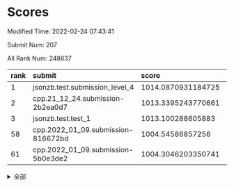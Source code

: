 # Scores

Modified Time: 2022-02-24 07:43:41

Submit Num: 207

All Rank Num: 248637

| rank |               submit               |       score        |       sigma        | pk_num |
| :--- | :--------------------------------- | :----------------- | :----------------- | :----- |
| 1    | jsonzb.test.submission_level_4     | 1014.0870931184725 | 0.8230979072751563 | 4805   |
| 2    | cpp.21_12_24.submission-2b2ea0d7   | 1013.3395243770661 | 0.8261381649490774 | 4803   |
| 3    | jsonzb.test.test_1                 | 1013.100288605883  | 0.7999441766721412 | 4802   |
| 58   | cpp.2022_01_09.submission-816672bd | 1004.54586857256   | 0.715315518137932  | 4805   |
| 61   | cpp.2022_01_09.submission-5b0e3de2 | 1004.3046203350741 | 0.7141216276461841 | 4803   |


<details>
<summary>全部</summary>

| rank |                 submit                 |       score        |       sigma        | pk_num |
| :--- | :------------------------------------- | :----------------- | :----------------- | :----- |
| 1    | jsonzb.test.submission_level_4         | 1014.0870931184725 | 0.8230979072751563 | 4805   |
| 2    | cpp.21_12_24.submission-2b2ea0d7       | 1013.3395243770661 | 0.8261381649490774 | 4803   |
| 3    | jsonzb.test.test_1                     | 1013.100288605883  | 0.7999441766721412 | 4802   |
| 4    | gobigger.level_3.submission_level_3_39 | 1011.8494242458756 | 0.7839729894605415 | 4803   |
| 5    | gobigger.level_3.submission_level_3_25 | 1011.1299877104586 | 0.7647832032041407 | 4806   |
| 6    | gobigger.level_3.submission_level_3_2  | 1010.9786658859016 | 0.7786904544979661 | 4799   |
| 7    | gobigger.level_3.submission_level_3_15 | 1010.9328596279277 | 0.7805747830455865 | 4804   |
| 8    | gobigger.level_3.submission_level_3_11 | 1010.9326866326373 | 0.7976242162362861 | 4805   |
| 9    | gobigger.level_3.submission_level_3_47 | 1010.9197133362462 | 0.7809409041427035 | 4800   |
| 10   | gobigger.level_3.submission_level_3_24 | 1010.9183399151411 | 0.7744205847141127 | 4803   |
| 11   | gobigger.level_3.submission_level_3_9  | 1010.8305415991103 | 0.7591242942681201 | 4803   |
| 12   | gobigger.level_3.submission_level_3_16 | 1010.7547560386317 | 0.7511474340193903 | 4807   |
| 13   | gobigger.level_3.submission_level_3_35 | 1010.7053636574532 | 0.7840077762295644 | 4812   |
| 14   | gobigger.level_3.submission_level_3_36 | 1010.6715977877585 | 0.7460715818185383 | 4805   |
| 15   | gobigger.level_3.submission_level_3_1  | 1010.6178863026067 | 0.7583554273866752 | 4811   |
| 16   | gobigger.level_3.submission_level_3_46 | 1010.497174085484  | 0.7812041891717484 | 4805   |
| 17   | gobigger.level_3.submission_level_3_21 | 1010.4748630693293 | 0.7696417346998621 | 4802   |
| 18   | gobigger.level_3.submission_level_3_7  | 1010.438150747446  | 0.7924756324579679 | 4806   |
| 19   | gobigger.level_3.submission_level_3_45 | 1010.3721315291359 | 0.7457340710834415 | 4804   |
| 20   | gobigger.level_3.submission_level_3_37 | 1010.3529067253129 | 0.777420846939228  | 4807   |
| 21   | gobigger.level_3.submission_level_3_41 | 1010.3412269552842 | 0.7688053243657486 | 4805   |
| 22   | gobigger.level_3.submission_level_3_17 | 1010.3215800244192 | 0.7416716795619935 | 4804   |
| 23   | gobigger.level_3.submission_level_3_30 | 1010.2924001488227 | 0.7589639264410522 | 4799   |
| 24   | gobigger.level_3.submission_level_3_14 | 1010.2889474406893 | 0.7668947504709961 | 4810   |
| 25   | gobigger.level_3.submission_level_3_27 | 1010.2672398665585 | 0.756438563120025  | 4802   |
| 26   | gobigger.level_3.submission_level_3_26 | 1010.2474689213318 | 0.7862646002192174 | 4804   |
| 27   | gobigger.level_3.submission_level_3_43 | 1010.1933293987541 | 0.7548643723942976 | 4808   |
| 28   | gobigger.level_3.submission_level_3_8  | 1010.1542356216245 | 0.7433691731319266 | 4807   |
| 29   | gobigger.level_3.submission_level_3_20 | 1010.1323777840777 | 0.7553986371723899 | 4807   |
| 30   | gobigger.level_3.submission_level_3_32 | 1010.0968061901507 | 0.7630970323637315 | 4803   |
| 31   | gobigger.level_3.submission_level_3_40 | 1010.094902876092  | 0.7546591248923202 | 4807   |
| 32   | gobigger.level_3.submission_level_3_28 | 1010.0459326935561 | 0.7333732148485469 | 4801   |
| 33   | gobigger.level_3.submission_level_3_3  | 1010.0419987213754 | 0.7523357101645561 | 4805   |
| 34   | gobigger.level_3.submission_level_3_42 | 1009.8733020738339 | 0.7675545447989396 | 4806   |
| 35   | gobigger.level_3.submission_level_3_0  | 1009.8616603541948 | 0.7563890885106118 | 4805   |
| 36   | gobigger.level_3.submission_level_3_13 | 1009.7921244874032 | 0.7474238571297586 | 4806   |
| 37   | gobigger.level_3.submission_level_3_6  | 1009.7081003357996 | 0.7516142291610032 | 4811   |
| 38   | gobigger.level_3.submission_level_3_33 | 1009.680565143291  | 0.7685720242408304 | 4807   |
| 39   | gobigger.level_3.submission_level_3_48 | 1009.582569086461  | 0.7649396404816242 | 4801   |
| 40   | gobigger.level_3.submission_level_3_34 | 1009.4998253896609 | 0.7494641134372484 | 4807   |
| 41   | gobigger.level_3.submission_level_3_22 | 1009.4936428468228 | 0.7619161088770062 | 4808   |
| 42   | gobigger.level_3.submission_level_3_49 | 1009.4845280047579 | 0.7423095850497827 | 4805   |
| 43   | gobigger.level_3.submission_level_3_19 | 1009.3996599312917 | 0.7576281004937904 | 4806   |
| 44   | gobigger.level_3.submission_level_3_12 | 1009.3315985412793 | 0.7398577531808019 | 4807   |
| 45   | gobigger.level_3.submission_level_3_38 | 1009.3132769088329 | 0.7593218840083041 | 4807   |
| 46   | gobigger.level_3.submission_level_3_5  | 1009.2092260063067 | 0.7473869011282044 | 4804   |
| 47   | gobigger.level_3.submission_level_3_23 | 1009.0465964931187 | 0.7529988815932182 | 4799   |
| 48   | gobigger.level_3.submission_level_3_29 | 1008.8586198866224 | 0.7486452465002513 | 4798   |
| 49   | gobigger.level_3.submission_level_3_10 | 1008.8150028276459 | 0.7422567365447145 | 4800   |
| 50   | gobigger.level_3.submission_level_3_18 | 1008.795035899383  | 0.7605263517496278 | 4806   |
| 51   | gobigger.level_3.submission_level_3_4  | 1008.6313698703569 | 0.7533444600114375 | 4807   |
| 52   | gobigger.level_3.submission_level_3_31 | 1008.4881382622077 | 0.7306070407762557 | 4804   |
| 53   | gobigger.level_3.submission_level_3_44 | 1008.0426046252105 | 0.7312380424375963 | 4808   |
| 54   | gobigger.level_1.submission_level_1_29 | 1005.0630413749149 | 0.7199561014837258 | 4801   |
| 55   | gobigger.level_1.submission_level_1_34 | 1004.9497683037282 | 0.7153781518094123 | 4807   |
| 56   | gobigger.level_1.submission_level_1_0  | 1004.8325951265618 | 0.7085874794012662 | 4807   |
| 57   | gobigger.level_1.submission_level_1_13 | 1004.6826076791342 | 0.7275080488386825 | 4800   |
| 58   | cpp.2022_01_09.submission-816672bd     | 1004.54586857256   | 0.715315518137932  | 4805   |
| 59   | gobigger.level_1.submission_level_1_27 | 1004.4114738779431 | 0.7251900870346614 | 4801   |
| 60   | gobigger.level_1.submission_level_1_31 | 1004.3384064777655 | 0.7218564142967585 | 4797   |
| 61   | cpp.2022_01_09.submission-5b0e3de2     | 1004.3046203350741 | 0.7141216276461841 | 4803   |
| 62   | gobigger.level_1.submission_level_1_39 | 1004.287024311067  | 0.7108389946297778 | 4802   |
| 63   | gobigger.level_1.submission_level_1_10 | 1004.1692694092541 | 0.7172276064105644 | 4811   |
| 64   | gobigger.level_1.submission_level_1_46 | 1004.1610965034489 | 0.7266065873360767 | 4808   |
| 65   | gobigger.level_1.submission_level_1_23 | 1004.1363743634047 | 0.7189925814445104 | 4802   |
| 66   | gobigger.level_1.submission_level_1_14 | 1004.0527257136923 | 0.706057759447928  | 4807   |
| 67   | gobigger.level_1.submission_level_1_11 | 1004.0198339166972 | 0.7125578711050374 | 4807   |
| 68   | gobigger.level_1.submission_level_1_44 | 1004.0019195361991 | 0.7025157558938173 | 4804   |
| 69   | gobigger.level_1.submission_level_1_36 | 1003.7046915657163 | 0.7191944233758322 | 4807   |
| 70   | gobigger.level_1.submission_level_1_45 | 1003.6955884772218 | 0.7188636505426582 | 4807   |
| 71   | gobigger.level_1.submission_level_1_49 | 1003.6143827147953 | 0.7101347878818423 | 4805   |
| 72   | gobigger.level_1.submission_level_1_18 | 1003.5991814641967 | 0.7270896001610706 | 4803   |
| 73   | gobigger.level_1.submission_level_1_43 | 1003.5858225298024 | 0.712515536696052  | 4805   |
| 74   | gobigger.level_1.submission_level_1_5  | 1003.5166628563577 | 0.7099557299422661 | 4802   |
| 75   | gobigger.level_1.submission_level_1_48 | 1003.5030163878552 | 0.7078326753167571 | 4798   |
| 76   | gobigger.level_1.submission_level_1_2  | 1003.5001593861715 | 0.7087782213895479 | 4808   |
| 77   | gobigger.level_1.submission_level_1_28 | 1003.4370156462655 | 0.7121454797670552 | 4803   |
| 78   | gobigger.level_1.submission_level_1_3  | 1003.425873872079  | 0.7167259671734916 | 4810   |
| 79   | gobigger.level_1.submission_level_1_12 | 1003.4187487291148 | 0.7137110874483266 | 4809   |
| 80   | gobigger.level_1.submission_level_1_33 | 1003.3209323978344 | 0.7156379031479414 | 4801   |
| 81   | gobigger.level_1.submission_level_1_1  | 1003.3096477562532 | 0.7178793531300897 | 4806   |
| 82   | gobigger.level_1.submission_level_1_16 | 1003.3023493884181 | 0.708601802723669  | 4805   |
| 83   | gobigger.level_1.submission_level_1_35 | 1003.3016172608842 | 0.717266084450418  | 4802   |
| 84   | gobigger.level_1.submission_level_1_20 | 1003.2112258197168 | 0.7251552421387258 | 4805   |
| 85   | gobigger.level_1.submission_level_1_6  | 1003.1928623675798 | 0.7131540779291136 | 4801   |
| 86   | gobigger.level_1.submission_level_1_17 | 1003.1873898401223 | 0.7141891148501723 | 4802   |
| 87   | gobigger.level_1.submission_level_1_9  | 1003.1178385212518 | 0.7215682181270852 | 4803   |
| 88   | gobigger.level_1.submission_level_1_26 | 1003.0738639389759 | 0.7185354142258014 | 4804   |
| 89   | gobigger.level_1.submission_level_1_32 | 1003.0264007468653 | 0.7280976406769563 | 4802   |
| 90   | gobigger.level_1.submission_level_1_7  | 1002.8379286804968 | 0.7109797792797422 | 4803   |
| 91   | gobigger.level_1.submission_level_1_8  | 1002.8265748880953 | 0.7118011041380815 | 4803   |
| 92   | gobigger.level_1.submission_level_1_24 | 1002.7549679046814 | 0.7227197554567919 | 4812   |
| 93   | gobigger.level_1.submission_level_1_25 | 1002.6444814210332 | 0.7198548611349314 | 4809   |
| 94   | gobigger.level_1.submission_level_1_38 | 1002.6358282810529 | 0.7227824910241288 | 4805   |
| 95   | gobigger.level_1.submission_level_1_21 | 1002.6353415228082 | 0.7274685128205487 | 4800   |
| 96   | gobigger.level_1.submission_level_1_37 | 1002.5332346239559 | 0.711659787102642  | 4802   |
| 97   | gobigger.level_1.submission_level_1_4  | 1002.5204304649044 | 0.7129102030713564 | 4811   |
| 98   | gobigger.level_1.submission_level_1_15 | 1002.424375655875  | 0.7132450715674105 | 4804   |
| 99   | gobigger.level_1.submission_level_1_41 | 1002.3440235062299 | 0.7175136766024756 | 4803   |
| 100  | gobigger.level_1.submission_level_1_47 | 1002.2207068411262 | 0.7182475034910094 | 4803   |
| 101  | gobigger.level_1.submission_level_1_42 | 1002.1985584330545 | 0.7113327309429792 | 4800   |
| 102  | gobigger.level_1.submission_level_1_19 | 1002.1360279049488 | 0.7024584780048123 | 4801   |
| 103  | gobigger.level_1.submission_level_1_22 | 1002.0051587098156 | 0.7174327365668429 | 4802   |
| 104  | gobigger.level_1.submission_level_1_40 | 1001.7276827402509 | 0.7099445670327268 | 4803   |
| 105  | gobigger.level_1.submission_level_1_30 | 1001.2274014130334 | 0.710063601925327  | 4803   |
| 106  | gobigger.random.submission_random_39   | 997.3313946749968  | 0.7114889545694146 | 4800   |
| 107  | gobigger.random.submission_random_22   | 997.2464242380814  | 0.7091810044433458 | 4802   |
| 108  | gobigger.random.submission_random_3    | 997.157915241076   | 0.7021085827770368 | 4810   |
| 109  | gobigger.random.submission_random_12   | 996.8620262740567  | 0.7058762248387959 | 4802   |
| 110  | gobigger.random.submission_random_6    | 996.8589724904742  | 0.7128804448624765 | 4799   |
| 111  | gobigger.random.submission_random_13   | 996.811814918131   | 0.715135437796755  | 4800   |
| 112  | gobigger.random.submission_random_21   | 996.7206537334711  | 0.7017934138974564 | 4809   |
| 113  | gobigger.random.submission_random_49   | 996.7175930176634  | 0.6921939667135303 | 4807   |
| 114  | gobigger.random.submission_random_44   | 996.6625715471924  | 0.6989570921644093 | 4808   |
| 115  | gobigger.random.submission_random_4    | 996.594205240426   | 0.7150036540570537 | 4811   |
| 116  | gobigger.random.submission_random_41   | 996.4096173095593  | 0.7041856938368749 | 4808   |
| 117  | gobigger.random.submission_random_24   | 996.3699592341143  | 0.7078070877902822 | 4800   |
| 118  | gobigger.random.submission_random_19   | 996.1419206183708  | 0.7222073321412052 | 4804   |
| 119  | gobigger.random.submission_random_2    | 996.1142257824449  | 0.7123150691606297 | 4803   |
| 120  | gobigger.random.submission_random_17   | 996.1068818941683  | 0.7012038390072586 | 4807   |
| 121  | gobigger.random.submission_random_45   | 996.0858175365305  | 0.7368797221122898 | 4810   |
| 122  | gobigger.random.submission_random_16   | 996.078442344499   | 0.7077490816986243 | 4802   |
| 123  | gobigger.random.submission_random_25   | 996.0650541344703  | 0.7222829001219844 | 4808   |
| 124  | gobigger.random.submission_random_1    | 995.9963082618963  | 0.7207920512571848 | 4804   |
| 125  | gobigger.random.submission_random_30   | 995.9942622674012  | 0.7095642649361564 | 4800   |
| 126  | gobigger.random.submission_random_37   | 995.9876697445673  | 0.7123197246290804 | 4804   |
| 127  | gobigger.random.submission_random_29   | 995.8975693023694  | 0.7070206781772141 | 4805   |
| 128  | gobigger.random.submission_random_42   | 995.884822683148   | 0.7018174532518984 | 4806   |
| 129  | gobigger.random.submission_random_32   | 995.8825169400935  | 0.7104032787002986 | 4803   |
| 130  | gobigger.random.submission_random_5    | 995.839140381333   | 0.7068327162392243 | 4805   |
| 131  | gobigger.random.submission_random_28   | 995.803440144772   | 0.7223221926794489 | 4803   |
| 132  | gobigger.random.submission_random_40   | 995.7477757596431  | 0.70843277374818   | 4806   |
| 133  | gobigger.random.submission_random_14   | 995.7420688618407  | 0.7193512718362357 | 4807   |
| 134  | gobigger.random.submission_random_7    | 995.5868056279121  | 0.7191664498451531 | 4804   |
| 135  | gobigger.random.submission_random_10   | 995.5570130643605  | 0.7010476855978767 | 4804   |
| 136  | gobigger.random.submission_random_26   | 995.5519443555     | 0.7167136541544858 | 4804   |
| 137  | gobigger.random.submission_random_36   | 995.5391672563702  | 0.7035642977579868 | 4809   |
| 138  | gobigger.random.submission_random_47   | 995.525614675961   | 0.7117696073273211 | 4805   |
| 139  | gobigger.random.submission_random_38   | 995.5216894021761  | 0.7158265630198317 | 4804   |
| 140  | gobigger.random.submission_random_43   | 995.5067269091958  | 0.7095891725262596 | 4807   |
| 141  | gobigger.random.submission_random_27   | 995.3738465996772  | 0.7199524368177893 | 4801   |
| 142  | gobigger.random.submission_random_9    | 995.3430104562073  | 0.7227331196442345 | 4806   |
| 143  | gobigger.random.submission_random_20   | 995.3154311921842  | 0.7127815344879006 | 4805   |
| 144  | gobigger.random.submission_random_33   | 995.311306795606   | 0.7110594936364937 | 4804   |
| 145  | gobigger.random.submission_random_46   | 995.3105111206474  | 0.7229972956851478 | 4807   |
| 146  | gobigger.random.submission_random_15   | 995.2884476040905  | 0.6943079538238662 | 4806   |
| 147  | gobigger.random.submission_random_8    | 995.2338352617445  | 0.7037987744220658 | 4808   |
| 148  | gobigger.random.submission_random_0    | 995.2184839482876  | 0.7014426948505542 | 4802   |
| 149  | gobigger.random.submission_random_35   | 995.1543606267675  | 0.7126835142436443 | 4801   |
| 150  | gobigger.random.submission_random_23   | 994.9504358296142  | 0.7060595166144713 | 4804   |
| 151  | gobigger.random.submission_random_48   | 994.825789077098   | 0.7078144391994101 | 4805   |
| 152  | gobigger.level_2.submission_level_2_39 | 994.8241859802674  | 0.7287530631518463 | 4808   |
| 153  | gobigger.random.submission_random_11   | 994.6400432692403  | 0.7279869516395658 | 4808   |
| 154  | gobigger.random.submission_random_18   | 994.4907922805613  | 0.7226521176046506 | 4807   |
| 155  | gobigger.level_2.submission_level_2_4  | 994.4145227512724  | 0.7241585303975332 | 4804   |
| 156  | gobigger.random.submission_random_34   | 994.3519074843115  | 0.7261082458052955 | 4803   |
| 157  | gobigger.random.submission_random_31   | 994.2095373722227  | 0.7218716573883801 | 4810   |
| 158  | gobigger.level_2.submission_level_2_21 | 993.9414496249273  | 0.7321707742542801 | 4805   |
| 159  | gobigger.level_2.submission_level_2_24 | 993.7689157304031  | 0.7362770587880657 | 4811   |
| 160  | gobigger.level_2.submission_level_2_19 | 993.6000378655315  | 0.7199917221861867 | 4805   |
| 161  | gobigger.level_2.submission_level_2_32 | 993.584247281172   | 0.7261401969548812 | 4805   |
| 162  | gobigger.level_2.submission_level_2_27 | 993.3652830357287  | 0.7286806888814534 | 4804   |
| 163  | gobigger.level_2.submission_level_2_12 | 993.2947768052624  | 0.7273077581456661 | 4803   |
| 164  | gobigger.level_2.submission_level_2_15 | 993.1267148841689  | 0.7410300035748393 | 4807   |
| 165  | gobigger.level_2.submission_level_2_48 | 993.108093271627   | 0.7173664185122178 | 4806   |
| 166  | gobigger.level_2.submission_level_2_25 | 992.9858422103205  | 0.7566971305350381 | 4803   |
| 167  | gobigger.level_2.submission_level_2_30 | 992.9523715811273  | 0.7396116062290955 | 4801   |
| 168  | gobigger.level_2.submission_level_2_2  | 992.8270368379785  | 0.7563561849406333 | 4807   |
| 169  | gobigger.level_2.submission_level_2_8  | 992.7881469950145  | 0.7328258144100112 | 4808   |
| 170  | gobigger.level_2.submission_level_2_14 | 992.7779991108403  | 0.7409296523668574 | 4806   |
| 171  | gobigger.level_2.submission_level_2_6  | 992.718001269308   | 0.7346307566464659 | 4801   |
| 172  | gobigger.level_2.submission_level_2_47 | 992.6202007194119  | 0.7187805976504626 | 4803   |
| 173  | gobigger.level_2.submission_level_2_49 | 992.3986532148383  | 0.7322896487705637 | 4806   |
| 174  | gobigger.level_2.submission_level_2_40 | 992.3975699156069  | 0.757748835259796  | 4800   |
| 175  | gobigger.level_2.submission_level_2_41 | 992.3649001192334  | 0.7399524883361179 | 4807   |
| 176  | gobigger.level_2.submission_level_2_5  | 992.3494418540821  | 0.7300934583377349 | 4807   |
| 177  | gobigger.level_2.submission_level_2_1  | 992.2463634344767  | 0.7336967164084921 | 4801   |
| 178  | gobigger.level_2.submission_level_2_44 | 992.2334921852532  | 0.7426238952263637 | 4804   |
| 179  | gobigger.level_2.submission_level_2_20 | 992.130681620311   | 0.7344342421514377 | 4805   |
| 180  | gobigger.level_2.submission_level_2_13 | 992.0819326395304  | 0.7436859136234353 | 4807   |
| 181  | gobigger.level_2.submission_level_2_10 | 992.0115715295334  | 0.7561542279408399 | 4802   |
| 182  | gobigger.level_2.submission_level_2_22 | 991.9998456597519  | 0.7500720423732283 | 4804   |
| 183  | gobigger.level_2.submission_level_2_0  | 991.9917867104903  | 0.7258708444718689 | 4805   |
| 184  | gobigger.level_2.submission_level_2_29 | 991.7575427252694  | 0.7664949041023404 | 4801   |
| 185  | gobigger.level_2.submission_level_2_23 | 991.6570206825982  | 0.7419071189880497 | 4803   |
| 186  | gobigger.level_2.submission_level_2_17 | 991.6282200264548  | 0.7547853199136233 | 4802   |
| 187  | gobigger.level_2.submission_level_2_3  | 991.6225146100682  | 0.7667757640792207 | 4804   |
| 188  | gobigger.level_2.submission_level_2_11 | 991.5950215212893  | 0.7710633243034982 | 4806   |
| 189  | gobigger.level_2.submission_level_2_28 | 991.5267246941834  | 0.751423160066453  | 4806   |
| 190  | gobigger.level_2.submission_level_2_35 | 991.4968311246853  | 0.7333175169195312 | 4802   |
| 191  | gobigger.level_2.submission_level_2_9  | 991.4937100916279  | 0.7566250693420554 | 4803   |
| 192  | gobigger.level_2.submission_level_2_36 | 991.4578063249329  | 0.7601141388689248 | 4811   |
| 193  | gobigger.level_2.submission_level_2_26 | 991.3968351694539  | 0.7451871124968652 | 4805   |
| 194  | gobigger.level_2.submission_level_2_18 | 991.3753635283908  | 0.7561043990191225 | 4803   |
| 195  | gobigger.level_2.submission_level_2_45 | 991.2685862741874  | 0.767447734071909  | 4810   |
| 196  | gobigger.level_2.submission_level_2_33 | 991.2607650897813  | 0.7672487829410556 | 4806   |
| 197  | gobigger.level_2.submission_level_2_16 | 991.2557746529567  | 0.7530054385474889 | 4801   |
| 198  | gobigger.level_2.submission_level_2_46 | 991.1240162517937  | 0.7561214176073812 | 4800   |
| 199  | gobigger.level_2.submission_level_2_42 | 990.9863057837431  | 0.743345487017923  | 4801   |
| 200  | gobigger.level_2.submission_level_2_7  | 990.9306111726765  | 0.7750312244318119 | 4805   |
| 201  | gobigger.level_2.submission_level_2_37 | 990.9003794938536  | 0.7577403620387065 | 4809   |
| 202  | gobigger.level_2.submission_level_2_43 | 990.461494758523   | 0.7728247506589377 | 4806   |
| 203  | gobigger.level_2.submission_level_2_34 | 990.4043778890399  | 0.7637609319498889 | 4805   |
| 204  | gobigger.level_2.submission_level_2_31 | 990.3072517193049  | 0.7650536066035065 | 4805   |
| 205  | gobigger.level_2.submission_level_2_38 | 990.2401591110136  | 0.768870435730345  | 4798   |
| 206  | gobigger.none.submission_none_0        | 976.5615921557132  | 1.3917545860551386 | 4801   |
| 207  | gobigger.none.submission_none_1        | 976.1988370308692  | 1.4198199422866866 | 4806   |

</details>